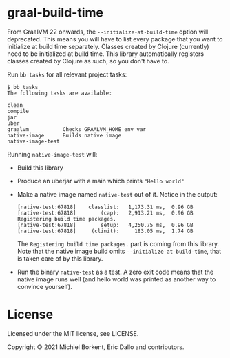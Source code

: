 # graal-build-time

From GraalVM 22 onwards, the `--initialize-at-build-time` option will
deprecated. This means you will have to list every package that you want to
initialize at build time separately. Classes created by Clojure (currently) need
to be initialized at build time. This library automatically registers classes
created by Clojure as such, so you don't have to.

Run `bb tasks` for all relevant project tasks:

```
$ bb tasks
The following tasks are available:

clean
compile
jar
uber
graalvm           Checks GRAALVM_HOME env var
native-image      Builds native image
native-image-test
```

Running `native-image-test` will:

- Build this library
- Produce an uberjar with a main which prints `"Hello world"`
- Make a native image named `native-test` out of it. Notice in the output:

    ```
    [native-test:67818]    classlist:   1,173.31 ms,  0.96 GB
    [native-test:67818]        (cap):   2,913.21 ms,  0.96 GB
    Registering build time packages.
    [native-test:67818]        setup:   4,250.75 ms,  0.96 GB
    [native-test:67818]     (clinit):     183.05 ms,  1.74 GB
    ```

    The `Registering build time packages.` part is coming from this library.  Note
    that the native image build omits `--initialize-at-build-time`, that is taken
    care of by this library.

- Run the binary `native-test` as a test. A zero exit code means that the native
  image runs well (and hello world was printed as another way to convince
  yourself).

# License

Licensed under the MIT license, see LICENSE.

Copyright © 2021 Michiel Borkent, Eric Dallo and contributors.
